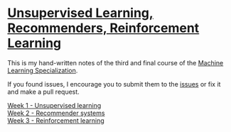 
# [Unsupervised Learning, Recommenders, Reinforcement Learning](https://www.coursera.org/learn/unsupervised-learning-recommenders-reinforcement-learning)

This is my hand-written notes of the third and final course of the [Machine Learning Specialization](https://www.coursera.org/specializations/machine-learning-introduction).

If you found issues, I encourage you to submit them to the [issues](https://github.com/srezasm/course-notes/issues) or fix it and make a pull request.

[Week 1 - Unsupervised learning](./week-1.md)  
[Week 2 - Recommender systems](./week-2.md)  
[Week 3 - Reinforcement learning](./week-3.md)
